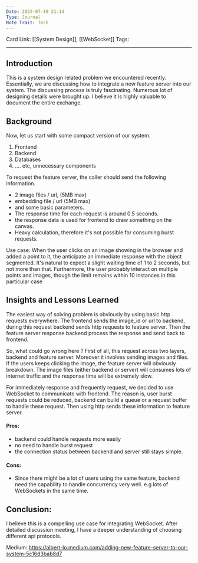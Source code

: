 ```yaml
---
Date: 2023-07-19 21:14
Type: Journal
Note Trait: Tech
---
```

Card Link: [[System Design]], [[WebSocket]]
Tags:

---
## Introduction
This is a system design related problem we encountered recently. Essentially, we are discussing how to integrate a new feature server into our system. The discussing process is truly fascinating. Numerous lot of designing details were brought up. I believe it is highly valuable to document the entire exchange.


## Background

Now, let us start with some compact version of our system.
1. Frontend
2. Backend
3. Databases
4. .... etc, unnecessary components

To request the feature server, the caller should send the following information.
- 2 image files / url, (5MB max)
- embedding file / url (5MB max)
- and some basic parameters.
- The response time for each request is around 0.5 seconds.
- the response data is used for frontend to draw something on the canvas.
- Heavy calculation, therefore it's not possible for consuming burst requests.

Use case:
When the user clicks on an image showing in the browser and added a point to it, the anticipate an immediate response with the object segmented. It's natural to expect a slight waiting time of 1 to 2 seconds, but not more than that. Furthermore, the user probably interact on multiple points and images, though the limit remains within 10 instances in this particular case


## Insights and Lessons Learned
The easiest way of solving problem is obviously by using basic http requests everywhere. The frontend sends the image_id or url to backend, during this request backend sends http requests to feature server. Then the feature server response backend process the response and send back to frontend.

So, what could go wrong here ?
First of all, this request across two layers, backend and feature server. Moreover it involves sending images and files.
If the users keeps clicking the image, the feature server will obviously breakdown. The image files (either backend or server) will consumes lots of internet traffic and the response time will be extremely slow.

For immediately response and frequently request, we decided to use WebSocket to communicate with frontend. The reason is, user burst requests could be reduced, backend can build a queue or a request buffer to handle these request. Then using http sends these information to feature server.

#### Pros:
- backend could handle requests more easily
- no need to handle burst request
- the connection status between backend and server still stays simple.


#### Cons:
- Since there might be a lot of users using the same feature, backend need the capability to handle concurrency very well. e.g lots of WebSockets in the same time.


## Conclusion:
I believe this is a compelling use case for integrating WebSocket. After detailed discussion meeting, I have a deeper understanding of choosing different api protocols.


Medium:
https://albert-lo.medium.com/adding-new-feature-server-to-our-system-5c16d3bab8d7

